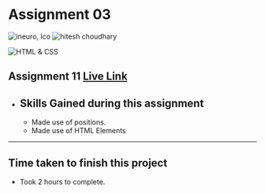 # Assignment 03

![ineuro, lco](https://img.shields.io/badge/iNeuron-LCO-green)
![hitesh choudhary](https://img.shields.io/badge/Hitesh--Choudhary-Full--stack--JS--bootcamp-red)

![HTML & CSS](https://img.shields.io/badge/HTML-CSS-orange)

## Assignment 11 [Live Link](https://live-pro-11.netlify.app/)

- ## Skills Gained during this assignment
  - Made use of positions.
  - Made use of HTML Elements

---

## Time taken to finish this project

- Took 2 hours to complete.
